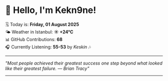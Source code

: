 # 👋 Hello, I'm Kekn9ne!

🗓️ Today is: **Friday, 01 August 2025**  
🌤️ Weather in Istanbul: **☀️   +24°C**  
📊 GitHub Contributions: **68**  
🎧 Currently Listening: **55-53** by *Keskin* 🎶

---

_"Most people achieved their greatest success one step beyond what looked like their greatest failure. — *Brian Tracy*"_

---
